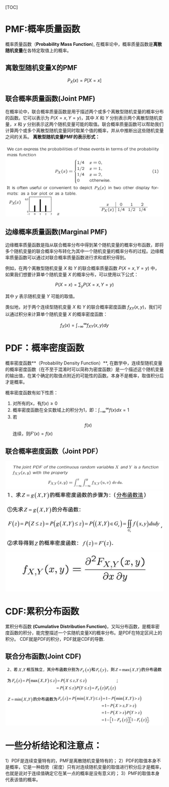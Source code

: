 [TOC]


# PMF:概率质量函数

概率质量函数（**Probability Mass Function**), 在概率论中，概率质量函数是**离散随机变量**在各特定取值上的概率。

## 离散型随机变量X的PMF

$$
P_X(x)=P[X=x]
$$

## 联合概率质量函数(Joint PMF)

在概率论中，联合概率质量函数是用于描述两个或多个离散型随机变量的概率分布的函数。它可以表示为 $P(X=x, Y=y)$，其中 $X$ 和 $Y$ 分别表示两个离散型随机变量，$x$ 和 $y$ 分别表示这两个随机变量可能的取值。联合概率质量函数可以帮助我们计算两个或多个离散型随机变量同时取某个值的概率，并从中推断出这些随机变量之间的关系。
**离散型随机变量PMF的表示形式：**

![2adc0e2c51dec9f90e8e0a80baf592a9.png](../_resources/2adc0e2c51dec9f90e8e0a80baf592a9.png)

## 边缘概率质量函数(Marginal PMF)

边缘概率质量函数是指从联合概率分布中得到某个随机变量的概率分布函数，即将多个随机变量的联合概率分布转化为其中一个随机变量的概率分布的过程。边缘概率质量函数可以通过对联合概率质量函数进行求和或积分得到。

例如，在两个离散型随机变量 $X$ 和 $Y$ 的联合概率质量函数 $P(X=x, Y=y)$ 中，如果我们想要计算单个随机变量 $X$ 的概率分布，可以使用以下公式：

$$
P(X=x) = \sum_y P(X=x, Y=y)
$$

其中 $y$ 表示随机变量 $Y$ 可能的取值。

类似地，对于两个连续型随机变量 $X$ 和 $Y$ 的联合概率密度函数 $f_{XY}(x,y)$，我们可以通过积分来计算单个随机变量 $X$ 的概率密度函数：

$$
f_X(x) = \int_{-\infty}^{\infty} f_{XY}(x,y) dy
$$


# PDF：概率密度函数

概率密度函数**（Probability Density Function）**, 在数学中，连续型随机变量的概率密度函数（在不至于混淆时可以简称为密度函数）是一个描述这个随机变量的输出值，在某个确定的取值点附近的可能性的函数。本身不是概率，取值积分后才是概率。

概率密度函数有如下性质：

1.  对所有的x，有$f(x) ≥ 0$
2.  概率密度函数在全实数域上的积分为1，即：$∫_{-∞}^{∞} f(x) dx = 1$
3.  若$$f(x)$$连续，则$F'(x)=f(x)$
## 联合概率密度函数（Joint PDF）
![2651f291e4ac89db3043de31d948e131.png](../_resources/2651f291e4ac89db3043de31d948e131.png)
![b9b8c750d15cb75e3ba592b2cacab83b.png](../_resources/b9b8c750d15cb75e3ba592b2cacab83b.png)
![e7d4f27b3bc7f476e093fcec8a1717b6.png](../_resources/e7d4f27b3bc7f476e093fcec8a1717b6.png)

# CDF:累积分布函数

累积分布函数 **(Cumulative Distribution Function)**，又叫分布函数，是概率密度函数的积分，能完整描述一个实随机变量X的概率分布。是PDF在特定区间上的积分。 CDF就是PDF的积分，PDF就是CDF的导数.

## 联合分布函数(Joint CDF)
![0ff7077873c9b0edb17f18e745c3cbb1.png](../_resources/0ff7077873c9b0edb17f18e745c3cbb1.png)

# 一些分析结论和注意点：
1）PDF是连续变量特有的，PMF是离散随机变量特有的；
2）PDF的取值本身不是概率，它是一种趋势（密度）只有对连续随机变量的取值进行积分后才是概率，也就是说对于连续值确定它在某一点的概率是没有意义的；
3）PMF的取值本身代表该值的概率。



